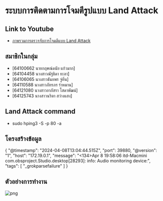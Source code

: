 
# ระบบการติดตามการโจมตีรูปแบบ Land Attack


 

## Link to Youtube

 - [ภาพรวมการตรวจจับการโจมตีแบบ Land Attack](https://www.youtube.com/watch?v=AKSbA7TTtHU)


## สมาชิกในกลุ่ม
 - [64100662 นายกฤษณ์ดนัย แก้วมาก]
 - [64104458 นางสาวณัฐธิดา ยะลา]
 - [64106065 นางสาวธันยพร จู่ทิ่น]
 - [64110588 นางสาวภัทรภร ร่าหมาน]
 - [64121080 นางสาวอาภัสรา โสดาพัฒน์]
 - [64125743 นางสาวนริตา สว่างแสง]

## Land Attack command
- sudo hping3 -S -p 80 <ip victim> -a  <ip victim>

## โครงสร้างข้อมูล

{
        "@timestamp": "2024-04-08T13:04:44.515Z",
        "port": 39880,
        "@version": "1",
        "host": "172.19.0.1",
        "message": "<134>Apr  8 19:58:06 itd-Macmini com.obsproject.Studio.desktop[28293]: info: Audio monitoring device:",
        "tags": [
            "_grokparsefailure"
        ]
}

## ตัวอย่างการทำงาน


![png](https://scontent.xx.fbcdn.net/v/t1.15752-9/434912391_960583305769249_2141140449772177844_n.png?stp=dst-png_p403x403&_nc_cat=108&ccb=1-7&_nc_sid=5f2048&_nc_eui2=AeEVXJTWt2sbbItORmRNMzQ7rU-92EkF4vOtT73YSQXi8-bdxhz_3JrTJ6UpkgU8llbBzCO3vrKFWxsBcMn8eZU2&_nc_ohc=m_o0s3nL5b8Ab7-EgoP&_nc_ad=z-m&_nc_cid=0&_nc_ht=scontent.xx&oh=03_AdUlnG_fBfMN28XzKyh1yDrW3X4V6NcrliXkw_mnQeoqAw&oe=663B74D2)

